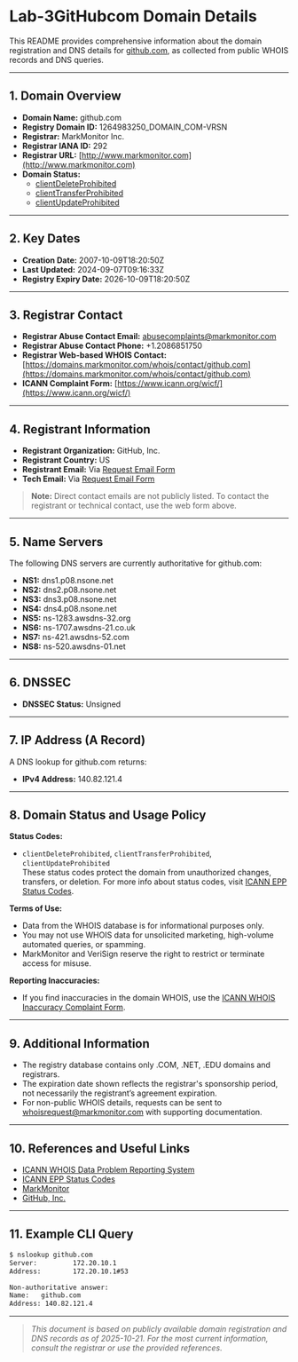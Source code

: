 # Lab-3GitHubcom Domain Details

This README provides comprehensive information about the domain registration and DNS details for [github.com](https://github.com), as collected from public WHOIS records and DNS queries.

---

## 1. Domain Overview

- **Domain Name:** github.com
- **Registry Domain ID:** 1264983250_DOMAIN_COM-VRSN
- **Registrar:** MarkMonitor Inc.
- **Registrar IANA ID:** 292
- **Registrar URL:** [http://www.markmonitor.com](http://www.markmonitor.com)
- **Domain Status:**
  - [clientDeleteProhibited](https://icann.org/epp#clientDeleteProhibited)
  - [clientTransferProhibited](https://icann.org/epp#clientTransferProhibited)
  - [clientUpdateProhibited](https://icann.org/epp#clientUpdateProhibited)

---

## 2. Key Dates

- **Creation Date:** 2007-10-09T18:20:50Z
- **Last Updated:** 2024-09-07T09:16:33Z
- **Registry Expiry Date:** 2026-10-09T18:20:50Z

---

## 3. Registrar Contact

- **Registrar Abuse Contact Email:** abusecomplaints@markmonitor.com
- **Registrar Abuse Contact Phone:** +1.2086851750
- **Registrar Web-based WHOIS Contact:** [https://domains.markmonitor.com/whois/contact/github.com](https://domains.markmonitor.com/whois/contact/github.com)
- **ICANN Complaint Form:** [https://www.icann.org/wicf/](https://www.icann.org/wicf/)

---

## 4. Registrant Information

- **Registrant Organization:** GitHub, Inc.
- **Registrant Country:** US
- **Registrant Email:** Via [Request Email Form](https://domains.markmonitor.com/whois/github.com)
- **Tech Email:** Via [Request Email Form](https://domains.markmonitor.com/whois/github.com)

> **Note:** Direct contact emails are not publicly listed. To contact the registrant or technical contact, use the web form above.

---

## 5. Name Servers

The following DNS servers are currently authoritative for github.com:

- **NS1:** dns1.p08.nsone.net
- **NS2:** dns2.p08.nsone.net
- **NS3:** dns3.p08.nsone.net
- **NS4:** dns4.p08.nsone.net
- **NS5:** ns-1283.awsdns-32.org
- **NS6:** ns-1707.awsdns-21.co.uk
- **NS7:** ns-421.awsdns-52.com
- **NS8:** ns-520.awsdns-01.net

---

## 6. DNSSEC

- **DNSSEC Status:** Unsigned

---

## 7. IP Address (A Record)

A DNS lookup for github.com returns:

- **IPv4 Address:** 140.82.121.4

---

## 8. Domain Status and Usage Policy

**Status Codes:**
- `clientDeleteProhibited`, `clientTransferProhibited`, `clientUpdateProhibited`  
  These status codes protect the domain from unauthorized changes, transfers, or deletion. For more info about status codes, visit [ICANN EPP Status Codes](https://icann.org/epp).

**Terms of Use:**
- Data from the WHOIS database is for informational purposes only.
- You may not use WHOIS data for unsolicited marketing, high-volume automated queries, or spamming.
- MarkMonitor and VeriSign reserve the right to restrict or terminate access for misuse.

**Reporting Inaccuracies:**
- If you find inaccuracies in the domain WHOIS, use the [ICANN WHOIS Inaccuracy Complaint Form](https://www.icann.org/wicf/).

---

## 9. Additional Information

- The registry database contains only .COM, .NET, .EDU domains and registrars.
- The expiration date shown reflects the registrar's sponsorship period, not necessarily the registrant’s agreement expiration.
- For non-public WHOIS details, requests can be sent to whoisrequest@markmonitor.com with supporting documentation.

---

## 10. References and Useful Links

- [ICANN WHOIS Data Problem Reporting System](http://wdprs.internic.net/)
- [ICANN EPP Status Codes](https://www.icann.org/resources/pages/epp-status-codes)
- [MarkMonitor](https://www.markmonitor.com)
- [GitHub, Inc.](https://github.com)

---

## 11. Example CLI Query

```sh
$ nslookup github.com
Server:         172.20.10.1
Address:        172.20.10.1#53

Non-authoritative answer:
Name:   github.com
Address: 140.82.121.4
```

---

> *This document is based on publicly available domain registration and DNS records as of 2025-10-21. For the most current information, consult the registrar or use the provided references.*
